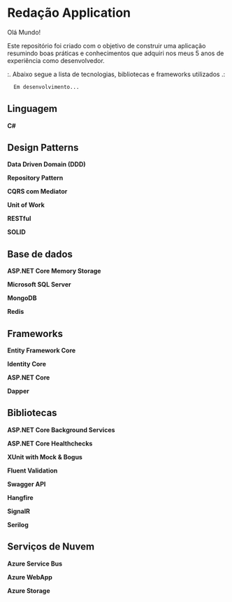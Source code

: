 
# Redação Application

Olá Mundo!

Este repositório foi criado com o objetivo de construir uma aplicação resumindo boas práticas e conhecimentos que adquiri nos meus 5 anos de experiência como desenvolvedor.

:. Abaixo segue a lista de tecnologias, bibliotecas e frameworks utilizados .:

```bash
  Em desenvolvimento...
```


**Linguagem**  
- 

**C#**

**Design Patterns**  
- 
**Data Driven Domain (DDD)**  

**Repository Pattern**  

**CQRS com Mediator**

**Unit of Work**

**RESTful**  

**SOLID**  

**Base de dados**  
- 
**ASP.NET Core Memory Storage**  

**Microsoft SQL Server**

**MongoDB**

**Redis**

**Frameworks**
- 
**Entity Framework Core**

**Identity Core**

**ASP.NET Core**

**Dapper**

**Bibliotecas**
-

**ASP.NET Core Background Services**

**ASP.NET Core Healthchecks**

**XUnit with Mock & Bogus**

**Fluent Validation**

**Swagger API**

**Hangfire**

**SignalR**

**Serilog**

**Serviços de Nuvem**
-

**Azure Service Bus**

**Azure WebApp**

**Azure Storage**
